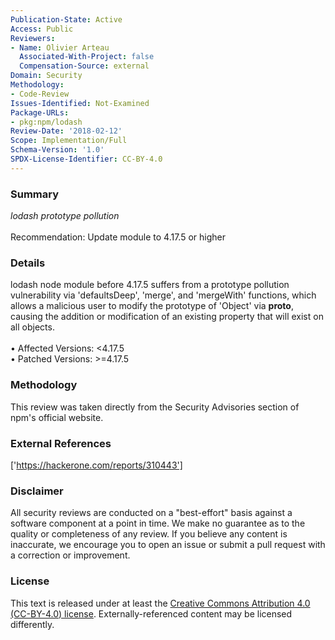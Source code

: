 ```yaml
---
Publication-State: Active
Access: Public
Reviewers:
- Name: Olivier Arteau
  Associated-With-Project: false
  Compensation-Source: external
Domain: Security
Methodology:
- Code-Review
Issues-Identified: Not-Examined
Package-URLs:
- pkg:npm/lodash
Review-Date: '2018-02-12'
Scope: Implementation/Full
Schema-Version: '1.0'
SPDX-License-Identifier: CC-BY-4.0
---
```

### Summary
*lodash prototype pollution*<br><br>Recommendation: Update module to 4.17.5 or higher
### Details
lodash node module before 4.17.5 suffers from a prototype pollution vulnerability via 'defaultsDeep', 'merge', and 'mergeWith' functions, which allows a malicious user to modify the prototype of 'Object' via __proto__, causing the addition or modification of an existing property that will exist on all objects.
<br><br>• Affected Versions: <4.17.5
<br>• Patched Versions: >=4.17.5
### Methodology
This review was taken directly from the Security Advisories section of npm's official website.
### External References
['https://hackerone.com/reports/310443']
### Disclaimer
All security reviews are conducted on a "best-effort" basis against a software component at a point in time. We make no guarantee as to the quality or completeness of any review. If you believe any content is inaccurate, we encourage you to open an issue or submit a pull request with a correction or improvement.
### License
This text is released under at least the [Creative Commons Attribution 4.0 (CC-BY-4.0) license](https://creativecommons.org/licenses/by/4.0/legalcode.txt). Externally-referenced content may be licensed differently.
